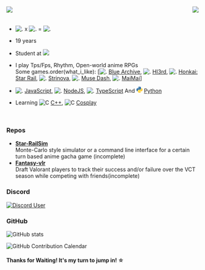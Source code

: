 #
<img src="https://i.imgur.com/tHNeVcW.png" width="auto"/>
<!-- <img src="https://i.imgur.com/hEwqxJC.png" width="200" align="right"/> -->
<img src="https://i.imgur.com/wj2Sgqd.jpeg" align="right" width="auto">
<br/>
<br/>


- <img src="https://i.imgur.com/0uMmOtD.png" alt='.' width=16/> x <img src="https://i.imgur.com/2veJXnM.png" alt='.' width=16/> = <img src="https://i.imgur.com/gpJfOGE.jpeg" alt='.' width=32/>


- 19 years

- Student at <img src="https://i.imgur.com/oePcK6e.jpeg" width='20'/>

- I play Tps/Fps, Rhythm, Open-world anime RPGs <br/> Some games.order(what_i_like):
[<img src="https://i.imgur.com/z12oSjN.jpeg" alt="." width="16" height="16"/> [Blue Archive](https://bluearchive.nexon.com/home), <img src="https://i.imgur.com/QK1E4kB.png" alt="." width="16" height="16"/> [HI3rd](https://honkaiimpact3.hoyoverse.com), <img src="https://i.imgur.com/qbjSWml.png" alt="." width="16" height="16"/> [Honkai: Star Rail](https://hsr.hoyoverse.com), <img src="https://pbs.twimg.com/profile_images/1836977257577115648/BS3_pwdX_400x400.png" alt="." width="16" height="16"/> [Strinova](https://www.strinova.com/), <img src="https://i.imgur.com/E7EUUH3.png" alt="." width="16" height="16"/> [Muse Dash](https://store.steampowered.com/app/774171/Muse_Dash/),  <img src="https://static.wikia.nocookie.net/fictionalcrossover/images/1/13/Maimai_Logo.png/revision/latest?cb=20240513051322" alt="." width="auto" height="16"/> [MaiMai](https://maimai.sega.com/)]


- <img src="https://i.imgur.com/Xjb867j.png" alt="." width="16" height="16"/> [JavaScript](https://www.javascript.com/), <img src="https://i.imgur.com/eZxBcrA.png" alt="." width="16" height="16"/> [NodeJS](https://nodejs.org/), <img src="https://www.typescriptlang.org/favicon-32x32.png" alt="." width="16" height="16"/> [TypeScript](https://www.typescriptlang.org/) And <img src="https://raw.githubusercontent.com/brand-icons/brands/66a515d0afc1bdf9cd308a9ae8d85e1bd23a4d97/icons/color/python.svg" alt="." width="16" height="16"/> [Python](https://www.python.org/)


- Learning <img src="https://simpleicons.org/icons/cplusplus.svg" alt="C" width="16" height="16"/> [C++](https://en.cppreference.com/w/cpp/language), <img src="https://simpleicons.org/icons/c.svg" alt="C" width="16" height="16"/> [C](https://en.cppreference.com/w/c/language)[osplay](https://www.instagram.com/nb.venti/)


<br/>


### Repos
- [**Star-RailSim**](https://github.com/nbVenti/starailSim) <br>
    Monte-Carlo style simulator or a command line interface for a certain turn based anime gacha game (incomplete)
- [**Fantasy-vlr**](https://github.com/nbVenti/Fantasy_vlr) <br>
    Draft Valorant players to track their success and/or failure over the VCT season while competing with friends(incomplete)


### Discord

<a href="https://discord.com/users/292454017110507520">
    <img src="https://lanyard.cnrad.dev/api/292454017110507520?showDisplayName=true&bg=E075CD&animated=true&idleMessage=You're%20not%20a%20witch,%20You're%20my%20student" alt="Discord User">
</a>


### GitHub 

![GitHub stats](https://github-readme-stats.vercel.app/api?username=nbVenti&show_icons=true&theme=cobalt)

![GitHub Contribution Calendar](https://ghchart.rshah.org/nbVenti)


#### Thanks for Waiting! It's my turn to jump in! ☆
